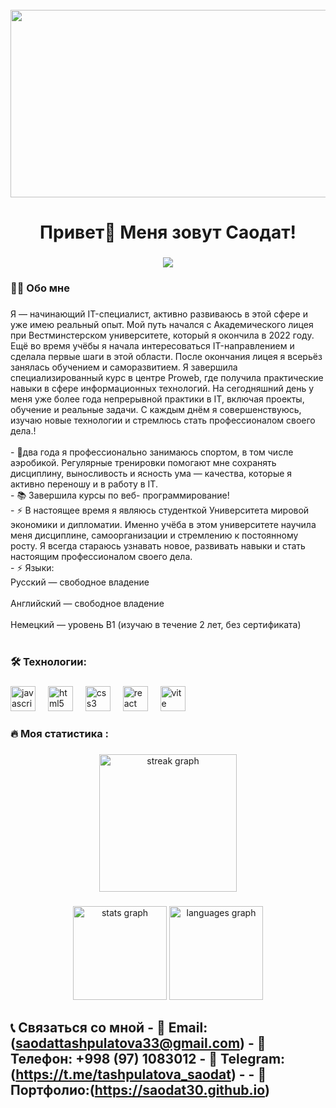 <br clear="both">

<div align="center">
  <img height="300" width="600" src="https://user-images.githubusercontent.com/74038190/225813708-98b745f2-7d22-48cf-9150-083f1b00d6c9.gif"  />
</div>

###

<h1 align="center">Привет👋 Меня зовут Саодат!</h1>



###

<div align="center">
  <img src="https://visitor-badge.laobi.icu/badge?page_id=saodat30.saodat30&"  />
</div>

###

<h3 align="left">👩‍💻  Обо мне</h3>

###

<p align="left">Я — начинающий IT-специалист, активно развиваюсь в этой сфере и уже имею реальный опыт.
Мой путь начался с Академического лицея при Вестминстерском университете, который я окончила в 2022 году. Ещё во время учёбы я начала интересоваться IT-направлением и сделала первые шаги в этой области.
После окончания лицея я всерьёз занялась обучением и саморазвитием. Я завершила специализированный курс в центре Proweb, где получила практические навыки в сфере информационных технологий.
На сегодняшний день у меня уже более года непрерывной практики в IT, включая проекты, обучение и реальные задачи. С каждым днём я совершенствуюсь, изучаю новые технологии и стремлюсь стать профессионалом своего дела.!<br><br>- 🔭два года я профессионально занимаюсь спортом, в том числе аэробикой. Регулярные тренировки помогают мне сохранять дисциплину, выносливость и ясность ума — качества, которые я активно переношу и в работу в IT.<br>- 📚 Завершила курсы по веб- программирование!<br>- ⚡ 
В настоящее время я являюсь студенткой Университета мировой экономики и дипломатии. Именно учёба в этом университете научила меня дисциплине, самоорганизации и стремлению к постоянному росту. Я всегда стараюсь узнавать новое, развивать навыки и стать настоящим профессионалом своего дела.
<br> - ⚡ Языки:<br>Русский — свободное владение<br><br>Английский — свободное владение<br><br>Немецкий — уровень B1 (изучаю в течение 2 лет, без сертификата)<br><br>
</p>


###


<h3 align="left">🛠 Технологии:</h3>

###

<div align="left">
  <img src="https://cdn.jsdelivr.net/gh/devicons/devicon/icons/javascript/javascript-original.svg" height="40" alt="javascript logo"  />
  <img width="12" />
  <img src="https://cdn.jsdelivr.net/gh/devicons/devicon/icons/html5/html5-original.svg" height="40" alt="html5 logo"  />
  <img width="12" />
  <img src="https://cdn.jsdelivr.net/gh/devicons/devicon/icons/css3/css3-original.svg" height="40" alt="css3 logo"  />
  <img width="12" />
  <img src="https://cdn.jsdelivr.net/gh/devicons/devicon/icons/react/react-original.svg" height="40" alt="react logo"  />
  <img width="12" />
  <img src="https://skillicons.dev/icons?i=vite" height="40" alt="vite logo"  />
  <img width="12" />


###

<h3 align="left">🔥   Моя статистика :</h3>

###

 <div align="center"> <img src="https://streak-stats.demolab.com?user=saodat30&locale=en&mode=daily&theme=dark&hide_border=false&border_radius=5&order=3" height="220" alt="streak graph" /> </div>

###

 <div align="center"> <img src="https://github-readme-stats.vercel.app/api?username=saodat30&hide_title=false&hide_rank=false&show_icons=true&include_all_commits=true&count_private=true&disable_animations=false&theme=dracula&locale=en&hide_border=false&order=1" height="150" alt="stats graph" /> <img src="https://github-readme-stats.vercel.app/api/top-langs?username=saodat30&locale=en&hide_title=false&layout=compact&card_width=320&langs_count=5&theme=dracula&hide_border=false&order=2" height="150" alt="languages graph" /> </div>

## 📞 Связаться со мной - 📧 Email:(saodattashpulatova33@gmail.com) - 📱 Телефон: +998 (97) 1083012 - 💬 Telegram: (https://t.me/tashpulatova_saodat) - - 🧩 Портфолио:(https://saodat30.github.io)
